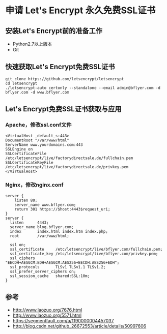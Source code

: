 # 申请 Let's Encrypt 永久免费SSL证书

## 安装Let's Encrypt前的准备工作

* Python2.7以上版本
* Git

## 快速获取Let's Encrypt免费SSL证书

```shell
git clone https://github.com/letsencrypt/letsencrypt
cd letsencrypt
./letsencrypt-auto certonly --standalone --email admin@bflyer.com -d bflyer.com -d www.bflyer.com
```

## Let's Encrypt免费SSL证书获取与应用

### Apache，修改ssl.conf文件

  ```
  <VirtualHost _default_s:443>
  DocumentRoot "/var/www/html"
  ServerName www.yourdomains.com:443
  SSLEngine on
  SSLCertificateFile /etc/letsencrypt/live/factorydirectsale.de/fullchain.pem
  SSLCertificateKeyFile /etc/letsencrypt/live/factorydirectsale.de/privkey.pem
  </VirtualHost>
  ```

### Nginx，修改nginx.conf

```
server {
    listen 80;
    server_name www.bflyer.com;
    return 301 https://$host:4443$request_uri;
}
server {
  listen      4443;
  server_name blog.bflyer.com;
  index       index.html index.htm index.php;
  root        /var/www/html;

  ssl on;
  ssl_certificate     /etc/letsencrypt/live/bflyer.com/fullchain.pem;
  ssl_certificate_key /etc/letsencrypt/live/bflyer.com/privkey.pem;
  ssl_ciphers         "EECDH+AESGCM:EDH+AESGCM:AES256+EECDH:AES256+EDH";
  ssl_protocols       TLSv1 TLSv1.1 TLSv1.2;
  ssl_prefer_server_ciphers on;
  ssl_session_cache   shared:SSL:10m;
}
```

## 参考

* http://www.laozuo.org/7676.html
* http://www.laozuo.org/5571.html
* https://segmentfault.com/a/1190000004457037
* http://blog.csdn.net/github_26672553/article/details/50997606
